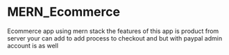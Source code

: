 # MERN_Ecommerce
Ecommerce app using mern stack the features of this app is product from server your can add to add process to checkout and but with paypal admin account is as well
